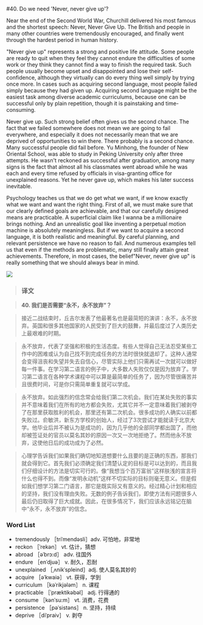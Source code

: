 ﻿#40. Do we need 'Never, never give up'?

Near the end of the Second World War, Churchill delivered his most famous and the shortest speech: Never, Never Give Up. The British and people in many other countries were tremendously encouraged, and finally went through the hardest period in human history.

"Never give up" represents a strong and positive life attitude. Some people are ready to quit when they feel they cannot endure the difficulties of some work or they think they cannot find a way to finish the required task. Such people usually become upset and disappointed and lose their self-confidence, although they virtually can do every thing well simply by trying once more. In cases such as acquiring second language, most people failed simply because they had given up. Acquiring second language might be the easiest task among diverse academic curriculums, because one can be successful only by plain repetition, though it is painstaking and time-consuming.

Never give up. Such strong belief often gives us the second chance. The fact that we failed somewhere does not mean we are going to fail everywhere, and especially it does not necessarily mean that we are deprived of opportunities to win there. There probably is a second chance. Many successful people did fail before. Yu Minhong, the founder of New Oriental School, was able to study in Peking University only after three attempts. He wasn't reckoned as successful after graduation, among many signs is the fact that almost all his classmates went abroad while he was each and every time refused by officials in visa-granting office for unexplained reasons. Yet he never gave up, which makes his later success inevitable.

Psychology teaches us that we do get what we want, if we know exactly what we want and want the right thing. First of all, we must make sure that our clearly defined goals are achievable, and that our carefully designed means are practicable. A superficial claim like I wanna be a millionaire brings nothing. And an unrealistic goal like inventing a perpetual motion machine is absolutely meaningless. But if we want to acquire a second language, it is both realistic and meaningful. By careful planning, and relevant persistence we have no reason to fail. And numerous examples tell us that even if the methods are problematic, many still finally attain great achievements. Therefore, in most cases, the belief"Never, never give up" is really something that we should always bear in mind.

![](images/TOEFL-iBT-High-Score-Essays-040.jpg)

> ### 译文

> **40. 我们是否需要“永不，永不放弃”？**

> 接近二战结束时，丘吉尔发表了他最著名也是最简短的演讲：永不，永不放弃。英国和很多其他国家的人民受到了巨大的鼓舞，并最后度过了人类历史上最艰难的时期。

> 永不放弃，代表了坚强和积极的生活态度。有些人觉得自己无法忍受某些工作中的困难或认为自己找不到完成任务的方法时很快就退却了。这种人通常会变得沮丧和失望并失去自信心，尽管实际上他们只需再试一次就可以做好每一件事。在学习第二语言的例子中，大多数人失败仅仅是因为放弃了。学习第二语言在各种学术课程中可以算是最简单的任务了，因为尽管很痛苦并且很费时间，可是你只需简单重复就可以学成。

> 永不放弃。如此强烈的信念常会给我们第二次机会。我们在某处失败的事实并不意味着我们在所有的地方都会失败，尤其它并不一定意味着我们被剥夺了在那里获取胜利的机会，那里还有第二次机会。很多成功的人确实以前都失败过。俞敏洪，新东方学校的创始人，经过了3次尝试才能就读于北京大学。他毕业后并不被认为是成功的，因为几乎他的全部同学都出国了，而他却被签证处的官员以莫名其妙的原因一次又一次地拒绝了。然而他永不放弃，这使他日后的成功成为了必然。

> 心理学告诉我们如果我们确切地知道想要什么且要的是正确的东西，那我们就会得到它。首先我们必须确定我们清楚认定的目标是可以达到的，而且我们仔细设计的方法是切实可行的。像“我想当个百万富翁”这样肤浅的宣言将什么也得不到。而像“发明永动机”这样不切实际的目标则毫无意义。但是假如我们想学习第二门语言，那它是既实际又有意义的。经过精心计划和相应的坚持，我们没有理由失败。无数的例子告诉我们，即使方法有问题很多人最后仍旧取得了巨大成就。因此，在很多情况下，我们应该永远铭记在脑中“永不，永不放弃”的信念。

### Word List

 * tremendously ［triˈmendəsli］adv. 可怕地，非常地
 * reckon ［ˈrekən］ vt. 估计，猜想
 * abroad ［əˈbrɔ:d］ adv. 往国外
 * endure ［enˈdjuə］ v. 耐久，忍耐
 * unexplained ［ˌʌnikˈspleind］adj. 使人莫名其妙的
 * acquire ［əˈkwaiə］ vt. 获得，学到
 * curriculum ［kəˈrikjələm］ n. 课程
 * practicable ［ˈpræktikəbəl］ adj. 行得通的
 * consume ［kənˈsu:m］ vt. 消费，花费
 * persistence ［pəˈsistəns］ n. 坚持，持续
 * deprive ［diˈpraiv］ v. 剥夺
